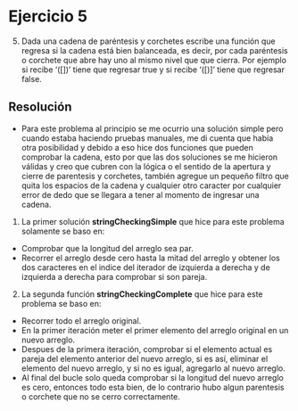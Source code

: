 # Ejercicio 5

5. Dada una cadena de paréntesis y corchetes escribe una función que regresa si la
cadena está bien balanceada, es decir, por cada paréntesis o corchete que abre hay uno
al mismo nivel que que cierra. Por ejemplo si recibe ‘([])’ tiene que regresar true y si
recibe ‘([)]’ tiene que regresar false.

## Resolución
- Para este problema al principio se me ocurrio una solución simple pero cuando estaba 
haciendo pruebas manuales, me di cuenta que había otra posibilidad y debido a eso 
hice dos funciones que pueden comprobar la cadena, esto por que las dos soluciones 
se me hicieron válidas y creo que cubren con la lógica o el sentido de la apertura 
y cierre de parentesis y corchetes, también agregue un pequeño filtro que quita los 
espacios de la cadena y cualquier otro caracter por cualquier error de dedo que se 
llegara a tener al momento de ingresar una cadena. 

1. La primer solución **stringCheckingSimple** que hice para este problema solamente se baso en:
- Comprobar que la longitud del arreglo sea par.
- Recorrer el arreglo desde cero hasta la mitad del arreglo y obtener los 
dos caracteres en el indice del iterador de izquierda a derecha y de izquierda a 
derecha para comprobar si son pareja.

2. La segunda función **stringCheckingComplete** que hice para este problema se baso en:
- Recorrer todo el arreglo original.
- En la primer iteración meter el primer elemento del arreglo original en un nuevo arreglo.
- Despues de la primera iteración, comprobar si el elemento actual es pareja del elemento anterior 
del nuevo arreglo, si es así, eliminar el elemento del nuevo arreglo, y si no es igual, agregarlo 
al nuevo arreglo.
- Al final del bucle solo queda comprobar si la longitud del nuevo arreglo es cero, entonces 
todo esta bien, de lo contrario hubo algun parentesis o corchete que no se cerro correctamente. 
